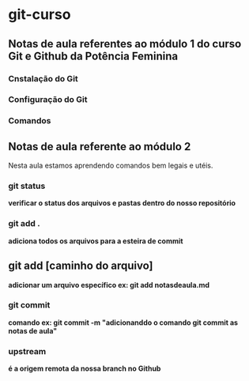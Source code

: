 # git-curso



## Notas de aula referentes ao módulo 1 do curso Git e Github da Potência Feminina 


### Cnstalação do Git

### Configuração do Git

### Comandos



## Notas de aula referente ao módulo 2

Nesta aula estamos aprendendo comandos bem legais e utéis. 


### git status
**verificar o status dos arquivos e pastas dentro do nosso repositório**

### git add . 
**adiciona todos os arquivos para a esteira de commit**

## git add [caminho do arquivo]
**adicionar um arquivo específico ex: git add notasdeaula.md**

### git commit
**comando ex: git commit -m "adicionanddo o comando git commit as notas de aula"**

### upstream 
**é a origem remota da nossa branch no Github**

